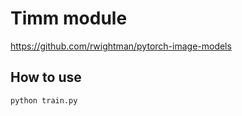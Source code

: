 # Timm module
https://github.com/rwightman/pytorch-image-models

## How to use
```
python train.py
```
